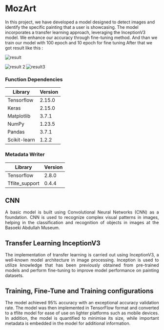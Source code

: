 # MozArt

In this project, we have developed a model designed to detect images and identify the specific painting that a user is showcasing. The model incorporates a transfer learning approach, leveraging the InceptionV3 model. We enhance our accuracy through fine-tuning method.
And than we train our model with 100 epoch and 10 epoch for fine tuning
After that we got result like this :

![result](https://github.com/Altaair07/MozArt/assets/108671086/f30b1442-a903-47be-a821-70b132f500d9)

![result 2](https://github.com/Altaair07/MozArt/assets/108671086/ac974b53-5b62-4e2a-8afd-584e25604422)
![result3](https://github.com/Altaair07/MozArt/assets/108671086/583f98d1-5caf-499c-ae1e-0aaa2055108a)

### Function Dependencies

| Library      | Version |
| ------------ | ------- |
| Tensorflow   | 2.15.0  |
| Keras        | 2.15.0  |
| Matplotlib   | 3.7.1   |
| NumPy        | 1.23.5  |
| Pandas       | 3.7.1   |
| Scikit-learn | 1.2.2   |

### Metadata Writer

| Library        | Version |
| -------------- | ------- |
| Tensorflow     | 2.8.0   |
| Tflite_support | 0.4.4   |

## CNN

<p align="justify"> A basic model is built using Convolutional Neural Networks (CNN) as a foundation. CNN is used to recognize complex visual patterns in images, helping in the classification and recognition of objects in images at the Basoeki Abdullah Museum.</p>

## Transfer Learning InceptionV3

<p align="justify">
The implementation of transfer learning is carried out using InceptionV3, a well-known model architecture in image processing. Inception is used to utilize knowledge that has been previously obtained from pre-trained models and perform fine-tuning to improve model performance on painting datasets.
</p>

## Training, Fine-Tune and Training configurations

<p align="justify">
The model achieved 95% accuracy with an exceptional accuracy validation rate. The model was then implemented in TensorFlow format and converted to a tflite model for ease of use on lighter platforms such as mobile devices. In addition, the model is quantified to minimise its size, while important metadata is embedded in the model for additional information.
</p>
